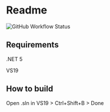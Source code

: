 # Readme

![GitHub Workflow Status](https://img.shields.io/github/workflow/status/Colubiysky/TransferFiles/.NET%20Core?style=plastic)

## Requirements
.NET 5

VS19

## How to build
Open .sln in VS19 > Ctrl+Shift+B > Done
